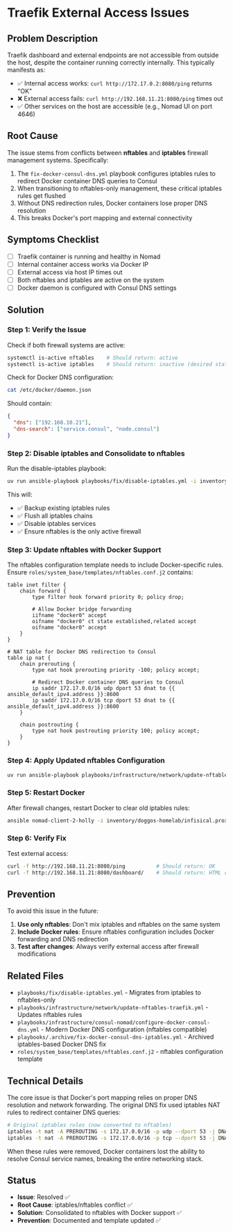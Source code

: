 # Traefik External Access Issues

## Problem Description

Traefik dashboard and external endpoints are not accessible from outside the host, despite the container running correctly internally. This typically manifests as:

- ✅ Internal access works: `curl http://172.17.0.2:8080/ping` returns "OK"
- ❌ External access fails: `curl http://192.168.11.21:8080/ping` times out
- ✅ Other services on the host are accessible (e.g., Nomad UI on port 4646)

## Root Cause

The issue stems from conflicts between **nftables** and **iptables** firewall management systems. Specifically:

1. The `fix-docker-consul-dns.yml` playbook configures iptables rules to redirect Docker container DNS queries to Consul
2. When transitioning to nftables-only management, these critical iptables rules get flushed
3. Without DNS redirection rules, Docker containers lose proper DNS resolution
4. This breaks Docker's port mapping and external connectivity

## Symptoms Checklist

- [ ] Traefik container is running and healthy in Nomad
- [ ] Internal container access works via Docker IP
- [ ] External access via host IP times out
- [ ] Both nftables and iptables are active on the system
- [ ] Docker daemon is configured with Consul DNS settings

## Solution

### Step 1: Verify the Issue

Check if both firewall systems are active:
```bash
systemctl is-active nftables    # Should return: active
systemctl is-active iptables    # Should return: inactive (desired state)
```

Check for Docker DNS configuration:
```bash
cat /etc/docker/daemon.json
```
Should contain:
```json
{
  "dns": ["192.168.10.21"],
  "dns-search": ["service.consul", "node.consul"]
}
```

### Step 2: Disable iptables and Consolidate to nftables

Run the disable-iptables playbook:
```bash
uv run ansible-playbook playbooks/fix/disable-iptables.yml -i inventory/doggos-homelab/infisical.proxmox.yml
```

This will:
- ✅ Backup existing iptables rules
- ✅ Flush all iptables chains
- ✅ Disable iptables services
- ✅ Ensure nftables is the only active firewall

### Step 3: Update nftables with Docker Support

The nftables configuration template needs to include Docker-specific rules. Ensure `roles/system_base/templates/nftables.conf.j2` contains:

```nft
table inet filter {
    chain forward {
        type filter hook forward priority 0; policy drop;

        # Allow Docker bridge forwarding
        iifname "docker0" accept
        oifname "docker0" ct state established,related accept
        oifname "docker0" accept
    }
}

# NAT table for Docker DNS redirection to Consul
table ip nat {
    chain prerouting {
        type nat hook prerouting priority -100; policy accept;

        # Redirect Docker container DNS queries to Consul
        ip saddr 172.17.0.0/16 udp dport 53 dnat to {{ ansible_default_ipv4.address }}:8600
        ip saddr 172.17.0.0/16 tcp dport 53 dnat to {{ ansible_default_ipv4.address }}:8600
    }

    chain postrouting {
        type nat hook postrouting priority 100; policy accept;
    }
}
```

### Step 4: Apply Updated nftables Configuration

```bash
uv run ansible-playbook playbooks/infrastructure/network/update-nftables-traefik.yml -i inventory/doggos-homelab/infisical.proxmox.yml
```

### Step 5: Restart Docker

After firewall changes, restart Docker to clear old iptables rules:
```bash
ansible nomad-client-2-holly -i inventory/doggos-homelab/infisical.proxmox.yml -m systemd -a "name=docker state=restarted" --become
```

### Step 6: Verify Fix

Test external access:
```bash
curl -f http://192.168.11.21:8080/ping          # Should return: OK
curl -f http://192.168.11.21:8080/dashboard/    # Should return: HTML content
```

## Prevention

To avoid this issue in the future:

1. **Use only nftables**: Don't mix iptables and nftables on the same system
2. **Include Docker rules**: Ensure nftables configuration includes Docker forwarding and DNS redirection
3. **Test after changes**: Always verify external access after firewall modifications

## Related Files

- `playbooks/fix/disable-iptables.yml` - Migrates from iptables to nftables-only
- `playbooks/infrastructure/network/update-nftables-traefik.yml` - Updates nftables rules
- `playbooks/infrastructure/consul-nomad/configure-docker-consul-dns.yml` - Modern Docker DNS configuration (nftables compatible)
- `playbooks/.archive/fix-docker-consul-dns-iptables.yml` - Archived iptables-based Docker DNS fix
- `roles/system_base/templates/nftables.conf.j2` - nftables configuration template

## Technical Details

The core issue is that Docker's port mapping relies on proper DNS resolution and network forwarding. The original DNS fix used iptables NAT rules to redirect container DNS queries:

```bash
# Original iptables rules (now converted to nftables)
iptables -t nat -A PREROUTING -s 172.17.0.0/16 -p udp --dport 53 -j DNAT --to-destination 192.168.11.21:8600
iptables -t nat -A PREROUTING -s 172.17.0.0/16 -p tcp --dport 53 -j DNAT --to-destination 192.168.11.21:8600
```

When these rules were removed, Docker containers lost the ability to resolve Consul service names, breaking the entire networking stack.

## Status

- **Issue**: Resolved ✅
- **Root Cause**: iptables/nftables conflict ✅
- **Solution**: Consolidated to nftables with Docker support ✅
- **Prevention**: Documented and template updated ✅
